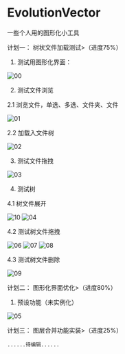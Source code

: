 # EvolutionVector
一些个人用的图形化小工具


计划一：
    树状文件加载测试>（进度75%）

1. 测试用图形化界面：

![00](https://user-images.githubusercontent.com/52105884/159549114-12750b14-ee30-4e7b-bc71-1590ece97b03.PNG)

2. 测试文件浏览

  2.1 浏览文件，单选、多选、文件夹、文件

![01](https://user-images.githubusercontent.com/52105884/159549120-72453c7a-7f84-4e9c-9bf7-f3cc7bc14699.PNG)

  2.2 加载入文件树

![02](https://user-images.githubusercontent.com/52105884/159549127-457693f3-355b-4817-9787-e65133eef4b3.PNG)

3. 测试文件拖拽

![03](https://user-images.githubusercontent.com/52105884/159549138-4524a100-bb71-48a8-9ca5-8f83351d2706.PNG)

4. 测试树

  4.1 树文件展开

![10](https://user-images.githubusercontent.com/52105884/161045369-6310a975-0576-412e-9051-249796cf4271.PNG)
![04](https://user-images.githubusercontent.com/52105884/159549140-83afcb1d-e003-4b5c-a89e-b25b3758b92e.PNG)

  4.2 测试树文件拖拽

![06](https://user-images.githubusercontent.com/52105884/161034999-3f2c05e2-db6e-4dbf-aaec-d60daa05dfb3.PNG)
![07](https://user-images.githubusercontent.com/52105884/161035028-5fcdbb9b-6779-473b-aacc-6be7cbace801.PNG)
![08](https://user-images.githubusercontent.com/52105884/161035088-64cd1f44-194e-4503-970c-0dbc1d0de4e4.PNG)

  4.3 测试树文件删除

![09](https://user-images.githubusercontent.com/52105884/161035221-6b487a1d-22e9-40b5-b048-dc3748a52032.PNG)

  
计划二：
    图形化界面优化>（进度80%）

1. 预设功能（未实例化）

![05](https://user-images.githubusercontent.com/52105884/159551456-e9c63e3e-303d-4a63-a635-f522ab3e0fb3.PNG)


计划三：
    图层合并功能实装>（进度25%）
    
    ......待编辑......
    
